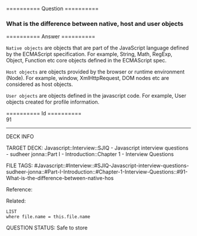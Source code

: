 ========== Question ==========  

### What is the difference between native, host and user objects  

========== Answer ==========  

`Native objects` are objects that are part of the JavaScript language defined by
the ECMAScript specification. For example, String, Math, RegExp, Object,
Function etc core objects defined in the ECMAScript spec.

`Host objects` are objects provided by the browser or runtime environment
(Node). For example, window, XmlHttpRequest, DOM nodes etc are considered as
host objects.

`User objects` are objects defined in the javascript code. For example, User
objects created for profile information.

========== Id ==========  
91

---

DECK INFO

TARGET DECK: Javascript::Interview::SJIQ - Javascript interview questions - sudheer jonna::Part I - Introduction::Chapter 1 - Interview Questions

FILE TAGS: #Javascript::#Interview::#SJIQ-Javascript-interview-questions-sudheer-jonna::#Part-I-Introduction::#Chapter-1-Interview-Questions::#91-What-is-the-difference-between-native-hos

Reference:

Related:

```dataview
LIST
where file.name = this.file.name
```

QUESTION STATUS: Safe to store
